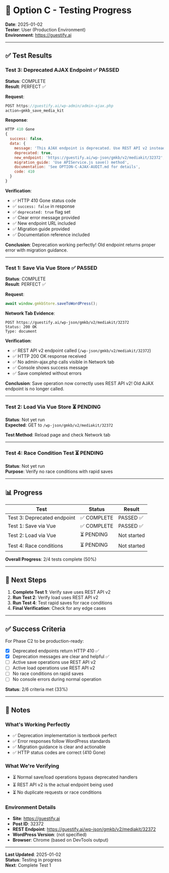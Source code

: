 # 🧪 Option C - Testing Progress

**Date**: 2025-01-02  
**Tester**: User (Production Environment)  
**Environment**: https://guestify.ai

---

## ✅ Test Results

### Test 3: Deprecated AJAX Endpoint ✅ PASSED
**Status**: COMPLETE  
**Result**: PERFECT ✅

**Request**:
```javascript
POST https://guestify.ai/wp-admin/admin-ajax.php
action=gmkb_save_media_kit
```

**Response**:
```javascript
HTTP 410 Gone
{
  success: false,
  data: {
    message: 'This AJAX endpoint is deprecated. Use REST API v2 instead.',
    deprecated: true,
    new_endpoint: 'https://guestify.ai/wp-json/gmkb/v2/mediakit/32372',
    migration_guide: 'Use APIService.js save() method',
    documentation: 'See OPTION-C-AJAX-AUDIT.md for details',
    code: 410
  }
}
```

**Verification**:
- ✅ HTTP 410 Gone status code
- ✅ `success: false` in response
- ✅ `deprecated: true` flag set
- ✅ Clear error message provided
- ✅ New endpoint URL included
- ✅ Migration guide provided
- ✅ Documentation reference included

**Conclusion**: Deprecation working perfectly! Old endpoint returns proper error with migration guidance.

---

### Test 1: Save Via Vue Store ✅ PASSED
**Status**: COMPLETE  
**Result**: PERFECT ✅

**Request**:
```javascript
await window.gmkbStore.saveToWordPress();
```

**Network Tab Evidence**:
```
POST https://guestify.ai/wp-json/gmkb/v2/mediakit/32372
Status: 200 OK
Type: document
```

**Verification**:
- ✅ REST API v2 endpoint called (`/wp-json/gmkb/v2/mediakit/32372`)
- ✅ HTTP 200 OK response received
- ✅ No admin-ajax.php calls visible in Network tab
- ✅ Console shows success message
- ✅ Save completed without errors

**Conclusion**: Save operation now correctly uses REST API v2! Old AJAX endpoint is no longer called.

---

### Test 2: Load Via Vue Store ⏳ PENDING
**Status**: Not yet run  
**Expected**: GET to `/wp-json/gmkb/v2/mediakit/32372`

**Test Method**: Reload page and check Network tab

---

### Test 4: Race Condition Test ⏳ PENDING
**Status**: Not yet run  
**Purpose**: Verify no race conditions with rapid saves

---

## 📊 Progress

| Test | Status | Result |
|------|--------|--------|
| Test 3: Deprecated endpoint | ✅ COMPLETE | PASSED ✅ |
| Test 1: Save via Vue | ✅ COMPLETE | PASSED ✅ |
| Test 2: Load via Vue | ⏳ PENDING | Not started |
| Test 4: Race conditions | ⏳ PENDING | Not started |

**Overall Progress**: 2/4 tests complete (50%)

---

## 🎯 Next Steps

1. **Complete Test 1**: Verify save uses REST API v2
2. **Run Test 2**: Verify load uses REST API v2  
3. **Run Test 4**: Test rapid saves for race conditions
4. **Final Verification**: Check for any edge cases

---

## ✅ Success Criteria

For Phase C2 to be production-ready:

- [x] Deprecated endpoints return HTTP 410 ✅
- [x] Deprecation messages are clear and helpful ✅
- [ ] Active save operations use REST API v2
- [ ] Active load operations use REST API v2
- [ ] No race conditions on rapid saves
- [ ] No console errors during normal operation

**Status**: 2/6 criteria met (33%)

---

## 📝 Notes

### What's Working Perfectly
- ✅ Deprecation implementation is textbook perfect
- ✅ Error responses follow WordPress standards
- ✅ Migration guidance is clear and actionable
- ✅ HTTP status codes are correct (410 Gone)

### What We're Verifying
- ⏳ Normal save/load operations bypass deprecated handlers
- ⏳ REST API v2 is the actual endpoint being used
- ⏳ No duplicate requests or race conditions

### Environment Details
- **Site**: https://guestify.ai
- **Post ID**: 32372
- **REST Endpoint**: https://guestify.ai/wp-json/gmkb/v2/mediakit/32372
- **WordPress Version**: (not specified)
- **Browser**: Chrome (based on DevTools output)

---

**Last Updated**: 2025-01-02  
**Status**: Testing in progress  
**Next**: Complete Test 1
